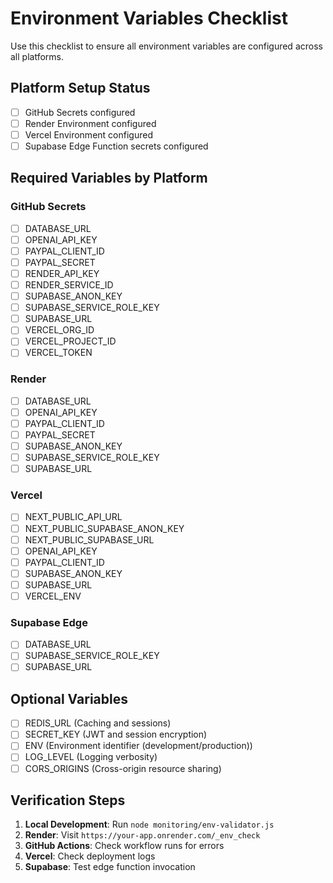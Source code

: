 # Environment Variables Checklist

Use this checklist to ensure all environment variables are configured across all platforms.

## Platform Setup Status

- [ ] GitHub Secrets configured
- [ ] Render Environment configured
- [ ] Vercel Environment configured
- [ ] Supabase Edge Function secrets configured

## Required Variables by Platform

### GitHub Secrets

- [ ] DATABASE_URL
- [ ] OPENAI_API_KEY
- [ ] PAYPAL_CLIENT_ID
- [ ] PAYPAL_SECRET
- [ ] RENDER_API_KEY
- [ ] RENDER_SERVICE_ID
- [ ] SUPABASE_ANON_KEY
- [ ] SUPABASE_SERVICE_ROLE_KEY
- [ ] SUPABASE_URL
- [ ] VERCEL_ORG_ID
- [ ] VERCEL_PROJECT_ID
- [ ] VERCEL_TOKEN

### Render

- [ ] DATABASE_URL
- [ ] OPENAI_API_KEY
- [ ] PAYPAL_CLIENT_ID
- [ ] PAYPAL_SECRET
- [ ] SUPABASE_ANON_KEY
- [ ] SUPABASE_SERVICE_ROLE_KEY
- [ ] SUPABASE_URL

### Vercel

- [ ] NEXT_PUBLIC_API_URL
- [ ] NEXT_PUBLIC_SUPABASE_ANON_KEY
- [ ] NEXT_PUBLIC_SUPABASE_URL
- [ ] OPENAI_API_KEY
- [ ] PAYPAL_CLIENT_ID
- [ ] SUPABASE_ANON_KEY
- [ ] SUPABASE_URL
- [ ] VERCEL_ENV

### Supabase Edge

- [ ] DATABASE_URL
- [ ] SUPABASE_SERVICE_ROLE_KEY
- [ ] SUPABASE_URL

## Optional Variables

- [ ] REDIS_URL (Caching and sessions)
- [ ] SECRET_KEY (JWT and session encryption)
- [ ] ENV (Environment identifier (development/production))
- [ ] LOG_LEVEL (Logging verbosity)
- [ ] CORS_ORIGINS (Cross-origin resource sharing)

## Verification Steps

1. **Local Development**: Run `node monitoring/env-validator.js`
2. **Render**: Visit `https://your-app.onrender.com/_env_check`
3. **GitHub Actions**: Check workflow runs for errors
4. **Vercel**: Check deployment logs
5. **Supabase**: Test edge function invocation
